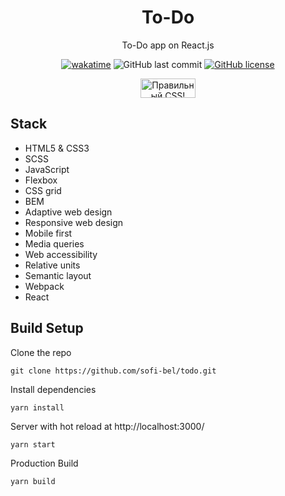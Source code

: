 <!--suppress HtmlDeprecatedAttribute, HtmlRequiredAltAttribute -->
<div align="center">
  <h1>To-Do</h1>
  <p>To-Do app on React.js</p>
  <a href="https://wakatime.com/badge/user/29a8352f-15fa-421a-b8ff-a7adff87a0dc/project/aa921b32-cf4d-4cef-a833-bf56ce53dfb9"><img src="https://wakatime.com/badge/user/29a8352f-15fa-421a-b8ff-a7adff87a0dc/project/aa921b32-cf4d-4cef-a833-bf56ce53dfb9.svg?style=for-the-badge&logo=appveyor" alt="wakatime"></a>  
  <img alt="GitHub last commit" src="https://img.shields.io/github/last-commit/a-meti/todo?style=for-the-badge">
  <a href="https://github.com/a-meti/todo/blob/main/LICENSE"><img alt="GitHub license" src="https://img.shields.io/github/license/a-meti/todo?style=for-the-badge"></a>
  <p>
      <a href="https://jigsaw.w3.org/css-validator/check/referer">
          <img style="border:0;width:88px;height:31px"
              src="https://jigsaw.w3.org/css-validator/images/vcss-blue"
              alt="Правильный CSS!" />
      </a>
  </p>
</div>

## Stack
* HTML5 & CSS3
* SCSS
* JavaScript
* Flexbox
* CSS grid
* BEM
* Adaptive web design
* Responsive web design
* Mobile first
* Media queries
* Web accessibility
* Relative units
* Semantic layout
* Webpack
* React

## Build Setup
Clone the repo

```
git clone https://github.com/sofi-bel/todo.git
```
Install dependencies
```
yarn install
```
Server with hot reload at http://localhost:3000/
```
yarn start
```
Production Build
```
yarn build
```
